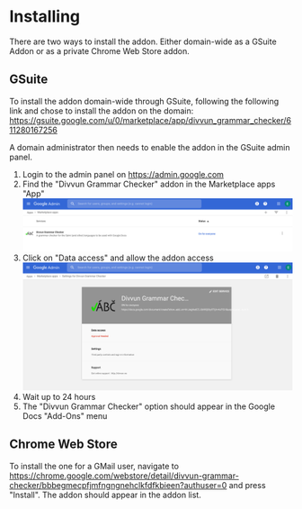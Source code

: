 # Installing

There are two ways to install the addon. Either domain-wide as a GSuite Addon or as a private Chrome Web Store addon.

## GSuite
To install the addon domain-wide through GSuite, following the following link and chose to install the addon on the domain: https://gsuite.google.com/u/0/marketplace/app/divvun_grammar_checker/611280167256

A domain administrator then needs to enable the addon in the GSuite admin panel.

1) Login to the admin panel on https://admin.google.com
2) Find the "Divvun Grammar Checker" addon in the Marketplace apps "App"
![Step 1](docs/gapps_step1.png)
3) Click on "Data access" and allow the addon access
![Step 2](docs/gapps_step2.png)
4) Wait up to 24 hours
5) The "Divvun Grammar Checker" option should appear in the Google Docs "Add-Ons" menu

## Chrome Web Store
To install the one for a GMail user, navigate to https://chrome.google.com/webstore/detail/divvun-grammar-checker/bbbegmecpfjmfngngnehclkfdfkbieen?authuser=0 and press "Install". The addon should appear in the addon list.
